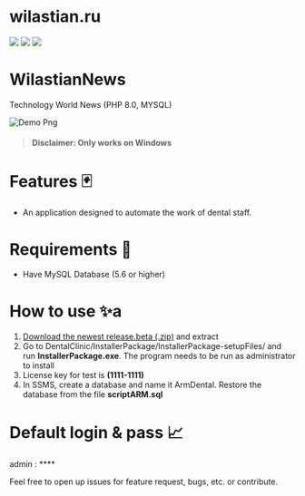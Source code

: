 # wilastian.ru

![](https://img.shields.io/github/repo-size/AlexStrew/WilNews)
![](https://img.shields.io/tokei/lines/github/AlexStrew/WilNews)
![](https://img.shields.io/github/languages/top/AlexStrew/WilNews)

# WilastianNews
Technology World News (PHP 8.0, MYSQL)

![Demo Png](DentalClinic_y3SEUrKOa7.png)

> #### Disclaimer: Only works on Windows

# Features 🃏
- An application designed to automate the work of dental staff.

# Requirements 🎯
- Have MySQL Database (5.6 or higher)

# How to use ✨a
1. [Download the newest release.beta (.zip)](https://github.com/AlexStrew/DentalClinic/releases/latest) and extract
2. Go to DentalClinic/InstallerPackage/InstallerPackage-setupFiles/ and run **InstallerPackage.exe**. The program needs to be run as administrator to install
3. License key for test is **(1111-1111)**
4. In SSMS, create a database and name it ArmDental. Restore the database from the file **scriptARM.sql**

# Default login & pass 📈
admin : ****

Feel free to open up issues for feature request, bugs, etc. or contribute.
